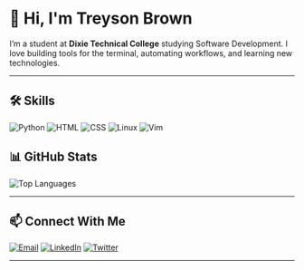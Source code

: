 # 👋 Hi, I'm Treyson Brown


I’m a student at **Dixie Technical College** studying Software Development. I love building tools for the terminal, automating workflows, and learning new technologies.

---

## 🛠️ **Skills**
![Python](https://img.shields.io/badge/Python-3776AB?style=flat&logo=python&logoColor=white)
![HTML](https://img.shields.io/badge/HTML-E34F26?style=flat&logo=html5&logoColor=white)
![CSS](https://img.shields.io/badge/CSS-1572B6?style=flat&logo=css3&logoColor=white)
![Linux](https://img.shields.io/badge/Linux-FCC624?style=flat&logo=linux&logoColor=black)
![Vim](https://img.shields.io/badge/Vim-019733?style=flat&logo=vim&logoColor=white)



## 📊 **GitHub Stats**

![Top Languages](https://github-readme-stats.vercel.app/api/top-langs/?username=treslecheson&layout=compact&theme=radical)

---

## 📫 **Connect With Me**
[![Email](https://img.shields.io/badge/Email-tr3ysonb@gmail.com-D14836?style=flat&logo=gmail&logoColor=white)](mailto:tr3ysonb@gmail.com)
[![LinkedIn](https://img.shields.io/badge/LinkedIn-Treyson_Brown-0077B5?style=flat&logo=linkedin&logoColor=white)](https://linkedin.com/in/treyson-brown)
[![Twitter](https://img.shields.io/badge/Twitter-@YourHandle-1DA1F2?style=flat&logo=twitter&logoColor=white)](https://twitter.com/YourHandle)

---

